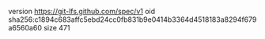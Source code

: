 version https://git-lfs.github.com/spec/v1
oid sha256:c1894c683affc5ebd24cc0fb831b9e0414b3364d4518183a8294f679a6560a60
size 471
